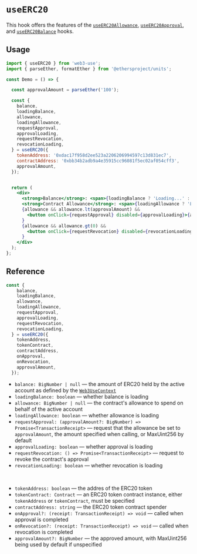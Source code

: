 # `useERC20`

This hook offers the features of the [`useERC20Allowance`](./useERC20Allowance.md), [`useERC20Approval`](./useERC20Approval.md), and [`useERC20Balance`](./useERC20Balance.md) hooks.

## Usage

```jsx
import { useERC20 } from 'web3-use';
import { parseEther, formatEther } from '@ethersproject/units';

const Demo = () => {

  const approvalAmount = parseEther('100');

  const {
    balance,
    loadingBalance,
    allowance,
    loadingAllowance,
    requestApproval,
    approvalLoading,
    requestRevocation,
    revocationLoading,
  } = useERC20({
    tokenAddress: '0xdac17f958d2ee523a2206206994597c13d831ec7',
    contractAddress: '0xbb34b2adb9a4e35915cc96081f5ec02af054cff3',
    approvalAmount,
  });


  return (
    <div>
      <strong>Balance</strong>: <span>{loadingBalance ? 'Loading...' : formatEther(balance)}</span> <br />
      <strong>Contract Allowance</strong>: <span>{loadingAllowance ? 'Loading...' : formatEther(allowance)}</span> <br />
      {allowance && allowance.lt(approvalAmount) &&
        <button onClick={requestApproval} disabled={approvalLoading}>{approvalLoading ? 'Confirm in Metamask' : 'Request Approval'}</button>
      }
      {allowance && allowance.gt(0) &&
        <button onClick={requestRevocation} disabled={revocationLoading}>{approvalLoading ? 'Confirm in Metamask' : 'Revoke Approval'}</button>
      }
    </div>
  );
};
```

## Reference

```ts
const {
    balance,
    loadingBalance,
    allowance,
    loadingAllowance,
    requestApproval,
    approvalLoading,
    requestRevocation,
    revocationLoading,
  } = useERC20({
    tokenAddress,
    tokenContract,
    contractAddress,
    onApproval,
    onRevocation,
    approvalAmount,
  });
```
- `balance: BigNumber | null` &mdash; the amount of ERC20 held by the active account as defined by the [`Web3UseContext`](./useWeb3UseContext.md)
- `loadingBalance: boolean` &mdash; whether balance is loading
- `allowance: BigNumber | null` &mdash; the contract's allowance to spend on behalf of the active account
- `loadingAllowance: boolean` &mdash; whether allowance is loading
- `requestApproval: (approvalAmount?: BigNumber) => Promise<TransactionReceipt>` &mdash; request that the allowance be set to `approvalAmount`, the amount specified when calling, or MaxUint256 by default
- `approvalLoading: boolean` &mdash; whether approval is loading
- `requestRevocation: () => Promise<TransactionReceipt>` &mdash; request to revoke the contract's approval
- `revocationLoading: boolean` &mdash; whether revocation is loading
<br />

- `tokenAddress: boolean` &mdash; the addres of the ERC20 token
- `tokenContract: Contract` &mdash; an ERC20 token contract instance, either `tokenAddress` or `tokenContract`, must be specified
- `contractAddress: string` &mdash; the ERC20 token contract spender
- `onApproval?: (receipt: TransactionReceipt) => void` &mdash; called when approval is completed
- `onRevocation?: (receipt: TransactionReceipt) => void` &mdash; called when revocation is completed
- `approvalAmount?: BigNumber` &mdash; the approved amount, with MaxUint256 being used by default if unspecified